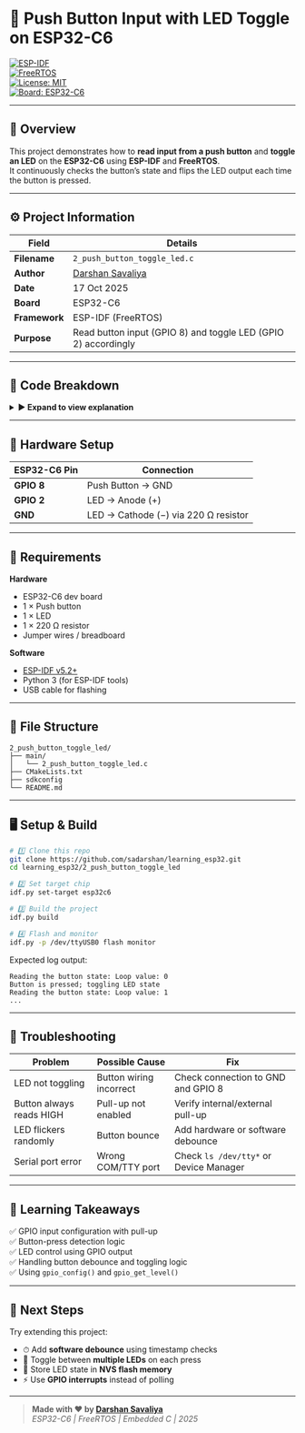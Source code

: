 # 🔘 Push Button Input with LED Toggle on ESP32-C6  
[![ESP-IDF](https://img.shields.io/badge/ESP--IDF-v5.x-blue)](https://docs.espressif.com/projects/esp-idf/en/latest/)  
[![FreeRTOS](https://img.shields.io/badge/FreeRTOS-Enabled-green)](https://www.freertos.org/)  
[![License: MIT](https://img.shields.io/badge/License-MIT-yellow.svg)](LICENSE)  
[![Board: ESP32-C6](https://img.shields.io/badge/Board-ESP32--C6-orange)](https://www.espressif.com/en/products/socs/esp32-c6)

---

## 🧠 Overview
This project demonstrates how to **read input from a push button** and **toggle an LED** on the **ESP32-C6** using **ESP-IDF** and **FreeRTOS**.  
It continuously checks the button’s state and flips the LED output each time the button is pressed.

---

## ⚙️ Project Information

| Field | Details |
|-------|----------|
| **Filename** | `2_push_button_toggle_led.c` |
| **Author** | [Darshan Savaliya](https://github.com/sadarshan) |
| **Date** | 17 Oct 2025 |
| **Board** | ESP32-C6 |
| **Framework** | ESP-IDF (FreeRTOS) |
| **Purpose** | Read button input (GPIO 8) and toggle LED (GPIO 2) accordingly |

---

## 🧩 Code Breakdown

<details>
<summary><b>▶ Expand to view explanation</b></summary>

### 1️⃣ Header Files
```c
#include <stdio.h>
#include "freertos/FreeRTOS.h"
#include "freertos/task.h"
#include "driver/gpio.h"
#include "esp_err.h"
#include "esp_log.h"
```
Used for GPIO control, logging, FreeRTOS task handling, and error checking.

---

### 2️⃣ GPIO Configuration
```c
gpio_config_t io_conf = {0};
io_conf.pin_bit_mask = (1ULL << GPIO_NUM_8);
io_conf.mode = GPIO_MODE_INPUT;
io_conf.pull_up_en = GPIO_PULLUP_ENABLE;
io_conf.pull_down_en = GPIO_PULLDOWN_DISABLE;
io_conf.intr_type = GPIO_INTR_DISABLE;
gpio_config(&io_conf);
```
Configures **GPIO 8** as an **input** with **internal pull-up** resistor enabled.  
This allows the button (connected to ground) to pull the pin **LOW** when pressed.

---

### 3️⃣ LED Setup
```c
gpio_reset_pin(GPIO_NUM_2);
gpio_set_direction(GPIO_NUM_2, GPIO_MODE_OUTPUT);
```
Resets and configures **GPIO 2** as an output pin to control the LED.

---

### 4️⃣ Main Logic Loop
```c
while (1) {
    current_button_state = gpio_get_level(GPIO_NUM_8);
    if ((current_button_state==0 && previous_button_state==1) || (current_button_state==0 && previous_button_state==0)) {
        led_state = !led_state;
        gpio_set_level(GPIO_NUM_2, led_state);
    }
    vTaskDelay(100 / portTICK_PERIOD_MS);
}
```
- Checks if the button is pressed (logic LOW).  
- Toggles LED state each time the button is pressed.  
- Adds a small delay (100ms) for debounce handling.

</details>

---

## 🔌 Hardware Setup

| ESP32-C6 Pin | Connection |
|---------------|-------------|
| **GPIO 8** | Push Button → GND |
| **GPIO 2** | LED → Anode (+) |
| **GND** | LED → Cathode (−) via 220 Ω resistor |

---

## 🧰 Requirements

**Hardware**
- ESP32-C6 dev board  
- 1 × Push button  
- 1 × LED  
- 1 × 220 Ω resistor  
- Jumper wires / breadboard  

**Software**
- [ESP-IDF v5.2+](https://docs.espressif.com/projects/esp-idf/en/latest/esp32c6/get-started/)
- Python 3 (for ESP-IDF tools)
- USB cable for flashing

---

## 🧱 File Structure
```
2_push_button_toggle_led/
├── main/
│   └── 2_push_button_toggle_led.c
├── CMakeLists.txt
├── sdkconfig
└── README.md
```

---

## 🖥️ Setup & Build

```bash
# 1️⃣ Clone this repo
git clone https://github.com/sadarshan/learning_esp32.git
cd learning_esp32/2_push_button_toggle_led

# 2️⃣ Set target chip
idf.py set-target esp32c6

# 3️⃣ Build the project
idf.py build

# 4️⃣ Flash and monitor
idf.py -p /dev/ttyUSB0 flash monitor
```

Expected log output:
```
Reading the button state: Loop value: 0
Button is pressed; toggling LED state
Reading the button state: Loop value: 1
...
```

---

## 🧪 Troubleshooting

| Problem | Possible Cause | Fix |
|----------|----------------|-----|
| LED not toggling | Button wiring incorrect | Check connection to GND and GPIO 8 |
| Button always reads HIGH | Pull-up not enabled | Verify internal/external pull-up |
| LED flickers randomly | Button bounce | Add hardware or software debounce |
| Serial port error | Wrong COM/TTY port | Check `ls /dev/tty*` or Device Manager |

---

## 🧠 Learning Takeaways

✅ GPIO input configuration with pull-up  
✅ Button-press detection logic  
✅ LED control using GPIO output  
✅ Handling button debounce and toggling logic  
✅ Using `gpio_config()` and `gpio_get_level()`  

---

## 🚀 Next Steps

Try extending this project:
- ⏱ Add **software debounce** using timestamp checks  
- 🔄 Toggle between **multiple LEDs** on each press  
- 💾 Store LED state in **NVS flash memory**  
- ⚡ Use **GPIO interrupts** instead of polling  

---

> **Made with ❤️ by [Darshan Savaliya](https://github.com/sadarshan)**  
> *ESP32-C6 | FreeRTOS | Embedded C | 2025*
